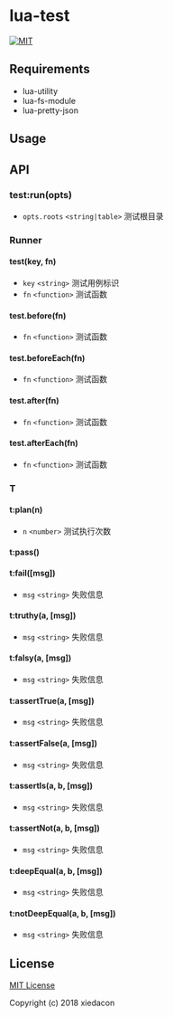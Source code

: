 # lua-test

[![MIT](https://img.shields.io/badge/license-MIT-blue.svg)](https://github.com/xiedacon/lua-test/blob/master/LICENSE)

## Requirements

* lua-utility
* lua-fs-module
* lua-pretty-json

## Usage

## API

### test:run(opts)

* ``opts.roots`` ``<string|table>`` 测试根目录

### Runner

#### test(key, fn)

* ``key`` ``<string>`` 测试用例标识
* ``fn`` ``<function>`` 测试函数

#### test.before(fn)

* ``fn`` ``<function>`` 测试函数

#### test.beforeEach(fn)

* ``fn`` ``<function>`` 测试函数

#### test.after(fn)

* ``fn`` ``<function>`` 测试函数

#### test.afterEach(fn)

* ``fn`` ``<function>`` 测试函数

### T

#### t:plan(n)

* ``n`` ``<number>`` 测试执行次数

#### t:pass()



#### t:fail([msg])

* ``msg`` ``<string>`` 失败信息

#### t:truthy(a, [msg])

* ``msg`` ``<string>`` 失败信息

#### t:falsy(a, [msg])

* ``msg`` ``<string>`` 失败信息

#### t:assertTrue(a, [msg])

* ``msg`` ``<string>`` 失败信息

#### t:assertFalse(a, [msg])

* ``msg`` ``<string>`` 失败信息

#### t:assertIs(a, b, [msg])

* ``msg`` ``<string>`` 失败信息

#### t:assertNot(a, b, [msg])

* ``msg`` ``<string>`` 失败信息

#### t:deepEqual(a, b, [msg])

* ``msg`` ``<string>`` 失败信息

#### t:notDeepEqual(a, b, [msg])

* ``msg`` ``<string>`` 失败信息

## License

[MIT License](https://github.com/xiedacon/lua-test/blob/master/LICENSE)

Copyright (c) 2018 xiedacon